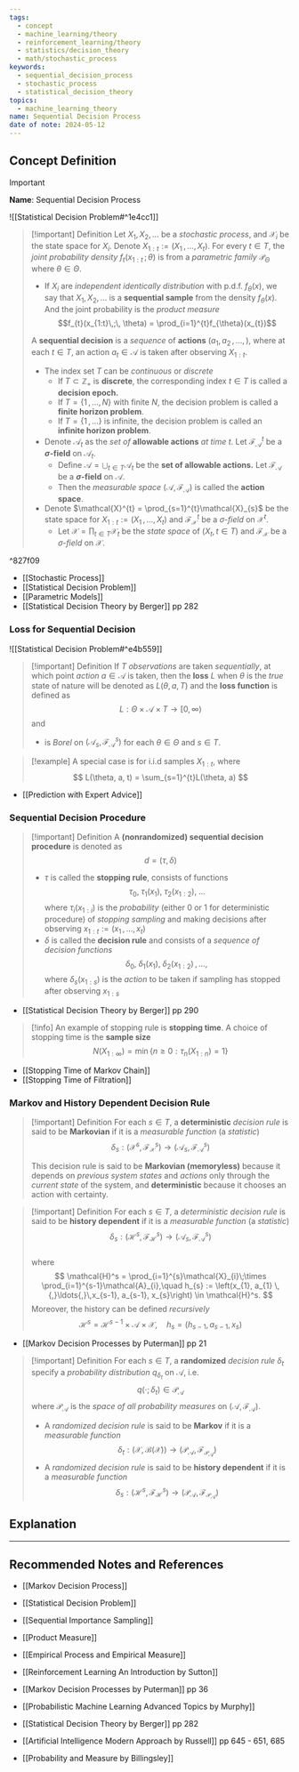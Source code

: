 ```yaml
---
tags:
  - concept
  - machine_learning/theory
  - reinforcement_learning/theory
  - statistics/decision_theory
  - math/stochastic_process
keywords:
  - sequential_decision_process
  - stochastic_process
  - statistical_decision_theory
topics:
  - machine_learning_theory
name: Sequential Decision Process
date of note: 2024-05-12
---
```


## Concept Definition

>[!important]
>**Name**: Sequential Decision Process

![[Statistical Decision Problem#^1e4cc1]]


>[!important] Definition
>Let $X_{1}, X_{2}, \ldots$ be a *stochastic process*, and $\mathcal{X}_{i}$ be the state space for $X_{i}$. Denote $X_{1:t} := (X_{1} \,{,}\ldots{,}\,X_{t})$. For every $t\in T$,  the *joint probability density* $f_{t}(x_{1:t}\,;\, \theta)$  is from a *parametric family* $\mathcal{P}_{\Theta}$ where $\theta\in \Theta$.
>- If $X_{i}$ are *independent identically distribution* with p.d.f. $f_{\theta}(x)$, we say that $X_{1}, X_{2}, \ldots$ is a **sequential sample** from the density $f_{\theta}(x)$. And the joint probability is the *product measure* $$f_{t}(x_{1:t}\,;\, \theta) = \prod_{i=1}^{t}f_{\theta}(x_{t})$$
>
>A **sequential decision** is a *sequence* of **actions** $(a_{1}, a_{2} \,{,}\ldots{,}\,)$, where at each  $t\in T,$ an action $a_{t} \in \mathcal{A}$ is taken after observing $X_{1:t}$.
>
>- The index set $T$ can be *continuous* or *discrete*
>	- If $T \subset \mathbb{Z}_{+}$ is **discrete**, the corresponding index $t\in T$ is called a **decision epoch.**
>	- If $T = \{ 1 \,{,}\ldots{,}\, N \}$ with finite $N$, the decision problem is called a **finite horizon problem**.
>	- If $T = \{ 1 \,{,}\ldots \}$ is infinite, the decision problem is called an **infinite horizon problem**.
>- Denote $\mathcal{A}_{t}$ as the *set of* **allowable actions** *at time* $t$. Let $\mathscr{F}_{\mathcal{A}}^{t}$ be a **$\sigma$-field** on $\mathcal{A}_{t}$. 
>	- Define $\mathcal{A} = \bigcup_{t\in T}\mathcal{A}_{t}$ be the **set of allowable actions.** Let $\mathscr{F}_{\mathcal{A}}$ be a **$\sigma$-field** on $\mathcal{A}$. 
>	- Then the *measurable space* $(\mathcal{A}, \mathscr{F}_{\mathcal{A}})$ is called the **action space**. 
>- Denote $\mathcal{X}^{t} = \prod_{s=1}^{t}\mathcal{X}_{s}$ be the state space for $X_{1:t} := (X_{1} \,{,}\ldots{,}\,X_{t})$ and $\mathscr{F}_{\mathcal{X}}^{t}$ be a *$\sigma$-field* on $\mathcal{X}^{t}$. 
>	- Let $\mathcal{X} = \prod_{t\in T}\mathcal{X}_{t}$ be the *state space* of $(X_{t}, t\in T)$ and $\mathscr{F}_{\mathcal{X}}$ be a *$\sigma$-field* on $\mathcal{X}$. 


^827f09

- [[Stochastic Process]]
- [[Statistical Decision Problem]]
- [[Parametric Models]]
- [[Statistical Decision Theory by Berger]] pp 282

### Loss for Sequential Decision

![[Statistical Decision Problem#^e4b559]]


>[!important] Definition
>If $T$ *observations* are taken *sequentially*, at which point *action* $a \in \mathcal{A}$ is taken, then the **loss** $L$  when $\theta$ is the *true* state of nature will be denoted as $L(\theta, a, T)$ and the **loss function** is defined as  
>$$
>L: \Theta \times \mathcal{A} \times T \to [0, \infty)
>$$
>and 
>- is *Borel* on $(\mathcal{A}_{s}, \mathscr{F}_{\mathcal{A}}^s)$ for each $\theta\in \Theta$ and $s \in T$.


>[!example]
>A special case is for i.i.d samples $X_{1:t}$, where 
>$$
>L(\theta, a, t) = \sum_{s=1}^{t}L(\theta, a)
>$$  

- [[Prediction with Expert Advice]]

### Sequential Decision Procedure

>[!important] Definition
>A **(nonrandomized) sequential decision procedure** is denoted as 
>$$
>d = (\tau, \delta)
>$$
>- $\tau$ is called the **stopping rule**, consists of functions $$\tau_{0}, \; \tau_{1}\left(x_{1}\right),\; \tau_{2}(x_{1:2}),\; \ldots$$ where $\tau_{i}(x_{1:i})$ is the *probability* (either $0$ or $1$ for deterministic procedure) of *stopping sampling* and making decisions after observing $x_{1:t} := (x_{1} \,{,}\ldots{,}\,x_{t})$
>- $\delta$ is called the **decision rule** and consists of a *sequence of decision functions* $$\delta_{0},\; \delta_{1}(x_{1}),\; \delta_{2}(x_{1:2}) \,{,}\ldots{,}\,$$ where $\delta_{s}(x_{1:s})$ is the *action* to be taken if sampling has stopped after observing $x_{1:s}$


- [[Statistical Decision Theory by Berger]] pp 290

>[!info]
>An example of stopping rule is **stopping time**. A choice of stopping time is the **sample size**
>$$
>N(X_{1:\infty}) = \min\{n\ge 0:   \tau_{n}(X_{1:n}) = 1\}
>$$

- [[Stopping Time of Markov Chain]]
- [[Stopping Time of Filtration]]

### Markov and History Dependent Decision Rule

>[!important] Definition
>For each $s\in T$, a **deterministic** *decision rule* is said to be **Markovian** if it is a *measurable function* (a *statistic*) $$\delta_{s}: (\mathcal{X}^{s}, \mathscr{F}_{\mathcal{X}}^{s}) \to (\mathcal{A}_{s}, \mathscr{F}_{\mathcal{A}}^{s})$$  
>
>This decision rule is said to be **Markovian (memoryless)** because it depends on *previous system states* and *actions* only through the *current state* of the system, and **deterministic** because it chooses an action with certainty.

>[!important] Definition
>For each $s\in T$, a *deterministic decision rule* is said to be **history dependent** if it is a *measurable function* (a *statistic*) $$\delta_{s}: (\mathcal{H}^{s}, \mathscr{F}_{\mathcal{H}}^{s}) \to (\mathcal{A}_{s}, \mathscr{F}_{\mathcal{A}}^{s})$$  
>where 
>$$
>\mathcal{H}^s = \prod_{i=1}^{s}\mathcal{X}_{i}\;\times \prod_{i=1}^{s-1}\mathcal{A}_{i},\quad h_{s} := \left(x_{1}, a_{1} \,{,}\ldots{,}\,x_{s-1}, a_{s-1}, x_{s}\right) \in \mathcal{H}^s.
>$$
>Moreover, the history can be defined *recursively*
>$$
>\mathcal{H}^s = \mathcal{H}^{s-1} \times \mathcal{A} \times \mathcal{X}, \quad h_{s} = (h_{s-1}, a_{s-1}, x_{s})
>$$

- [[Markov Decision Processes by Puterman]] pp 21

>[!important] Definition
>For each $s\in T$, a **randomized** *decision rule* $\delta_{t}$ specify a *probability distribution* $q_{\delta_{t}}$ on $\mathcal{A}$, i.e.
>$$
>q(\cdot; \delta_{t})  \in \mathscr{P}_{\mathcal{A}}
>$$
>where $\mathscr{P}_{\mathcal{A}}$ is the *space of all probability measures* on $(\mathcal{A}, \mathscr{F}_{\mathcal{A}})$.
>
>- A *randomized decision rule* is said to be **Markov** if it is a *measurable function* $$\delta_{t}: (\mathcal{X}, \mathcal{B}(\mathcal{X})) \to (\mathscr{P}_{\mathcal{A}}, \mathscr{F}_{\mathscr{P}_{\mathcal{A}}})$$
>- A *randomized decision rule* is said to be **history dependent** if it is a *measurable function*  $$\delta_{s}: (\mathcal{H}^{s}, \mathscr{F}_{\mathcal{H}}^{s}) \to (\mathscr{P}_{\mathcal{A}}, \mathscr{F}_{\mathscr{P}_{\mathcal{A}}})$$  





## Explanation





-----------
##  Recommended Notes and References


- [[Markov Decision Process]]

- [[Statistical Decision Problem]]
- [[Sequential Importance Sampling]]

- [[Product Measure]]
- [[Empirical Process and Empirical Measure]]


- [[Reinforcement Learning An Introduction by Sutton]]
- [[Markov Decision Processes by Puterman]] pp 36
- [[Probabilistic Machine Learning Advanced Topics by Murphy]]
- [[Statistical Decision Theory by Berger]] pp 282
- [[Artificial Intelligence Modern Approach by Russell]] pp 645 - 651, 685


- [[Probability and Measure by Billingsley]]
